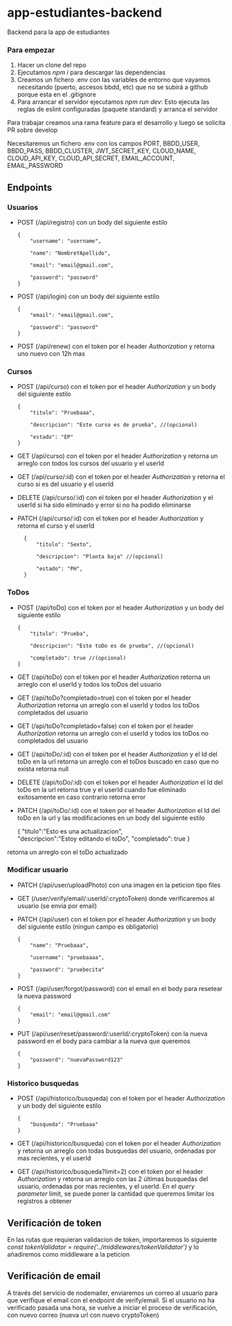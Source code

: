 # app-estudiantes-backend

Backend para la app de estudiantes

### Para empezar

1. Hacer un clone del repo
2. Ejecutamos _npm i_ para descargar las dependencias
3. Creamos un fichero .env con las variables de entorno que vayamos necesitando (puerto, accesos bbdd, etc) que no se subirá a github porque esta en el .gitignore
4. Para arrancar el servidor ejecutamos _npm run dev_: Esto ejecuta las reglas de eslint configuradas (paquete standard) y arranca el servidor

Para trabajar creamos una rama feature para el desarrollo y luego se solicita PR sobre develop

Necesitaremos un fichero .env con los campos PORT, BBDD_USER, BBDD_PASS, BBDD_CLUSTER, JWT_SECRET_KEY, CLOUD_NAME, CLOUD_API_KEY, CLOUD_API_SECRET, EMAIL_ACCOUNT, EMAIL_PASSWORD

## Endpoints

### Usuarios

- POST (/api/registro) con un body del siguiente estilo

      {
          "username": "username",

          "name": "NombreYApellido",

          "email": "email@gmail.com",

          "password": "password"
      }
    
- POST (/api/login) con un body del siguiente estilo

      {
          "email": "email@gmail.com",

          "password": "password"
      }

- POST (/api/renew) con el token por el header _Authorization_ y retorna uno nuevo con 12h mas

### Cursos

- POST (/api/curso) con el token por el header _Authorization_ y un body del siguiente estilo

      {
          "titulo": "Pruebaaa",

          "descripcion": "Este curso es de prueba", //(opcional)

          "estado": "EP"
      }

- GET (/api/curso) con el token por el header _Authorization_ y retorna un arreglo con todos los cursos del usuario y el userId

- GET (/api/curso/:id) con el token por el header _Authorization_ y retorna el curso si es del usuario y el userId

- DELETE (/api/curso/:id) con el token por el header _Authorization_ y el userId si ha sido eliminado y error si no ha podido eliminarse

- PATCH (/api/curso/:id) con el token por el header _Authorization_ y retorna el curso y el userId

        {
            "titulo": "Sexto",

            "descripcion": "Planta baja" //(opcional)

            "estado": "PH",
        }

### ToDos

- POST (/api/toDo) con el token por el header _Authorization_ y un body del siguiente estilo

      {
          "titulo": "Prueba",

          "descripcion": "Este toDo es de prueba", //(opcional)

          "completado": true //(opcional)
      }

- GET (/api/toDo) con el token por el header _Authorization_  retorna un arreglo con el userId y todos los toDos del usuario 

- GET (/api/toDo?completado=true) con el token por el header _Authorization_  retorna un arreglo con el userId y todos los toDos completados del usuario 

- GET (/api/toDo?completado=false) con el token por el header _Authorization_  retorna un arreglo con  el userId y todos los toDos no completados del usuario

- GET (/api/toDo/:id) con el token por el header _Authorization_ y el Id del toDo en la url  retorna un arreglo con el toDos buscado en caso que no exista retorna null

- DELETE (/api/toDo/:id) con el token por el header _Authorization_ el Id del toDo en la url retorna true y el userId cuando fue eliminado exitosamente en caso contrario retorna error

- PATCH (/api/toDo/:id) con el token por el header _Authorization_ el Id del toDo en la url  y las modificaciones en un  body del siguiente estilo

    {
    "titulo":"Esto es una actualizacion",   
    "descripcion":"Estoy editando el toDo",
    "completado": true
    }

retorna un arreglo con el toDo actualizado

### Modificar usuario

- PATCH (/api/user/uploadPhoto) con una imagen en la peticion tipo files

- GET (/user/verify/email/:userId/:cryptoToken) donde verificaremos al usuario (se envia por email)

- PATCH (/api/user) con el token por el header _Authorization_ y un body del siguiente estilo (ningun campo es obligatorio)

      {
          "name": "Pruebaaa",

          "username": "pruebaaaa",

          "password": "pruebecita"
      }

- POST (/api/user/forgot/password) con el email en el body para resetear la nueva password

      {
          "email": "email@gmail.com"
      }

- PUT (/api/user/reset/password/:userId/:cryptoToken) con la nueva password en el body para cambiar a la nueva que queremos

      {
          "password": "nuevaPassword123"
      }

### Historico busquedas

- POST (/api/historico/busqueda) con el token por el header _Authorization_ y un body del siguiente estilo

      {
          "busqueda": "Pruebaaa"
      }

- GET (/api/historico/busqueda) con el token por el header _Authorization_ y retorna un arreglo con todas busquedas del usuario, ordenadas por mas recientes, y el userId

- GET (/api/historico/busqueda?limit=2) con el token por el header _Authorization_ y retorna un arreglo con las 2 últimas busquedas del usuario, ordenadas por mas recientes, y el userId. En el _query parameter_ limit, se puede poner la cantidad que queremos limitar los registros a obtener

## Verificación de token

En las rutas que requieran validacion de token, importaremos lo siguiente _const tokenValidator = require('../middlewares/tokenValidator')_ y lo añadiremos como middleware a la peticion

## Verificación de email

A través del servicio de nodemailer, enviaremos un correo al usuario para que verifique el email con el endpoint de verify/email. Si el usuario no ha verificado pasada una hora, se vuelve a iniciar el proceso de verificación, con nuevo correo (nueva url con nuevo cryptoToken)
